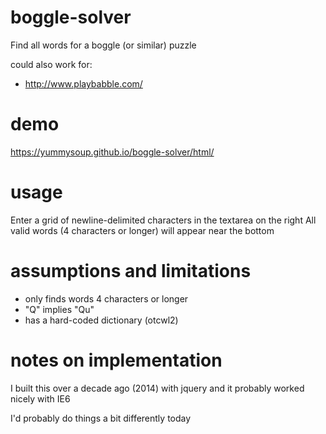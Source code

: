 # boggle-solver
Find all words for a boggle (or similar) puzzle

could also work for:
* http://www.playbabble.com/

# demo
https://yummysoup.github.io/boggle-solver/html/

# usage
Enter a grid of newline-delimited characters in the textarea on the right
All valid words (4 characters or longer) will appear near the bottom

# assumptions and limitations
* only finds words 4 characters or longer
* "Q" implies "Qu"
* has a hard-coded dictionary (otcwl2)

# notes on implementation
I built this over a decade ago (2014) with jquery and it probably worked nicely with IE6

I'd probably do things a bit differently today

